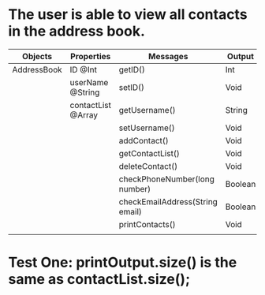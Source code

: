 # The user is able to view all contacts in the address book.

| Objects     | Properties         | Messages                        | Output  |
|-------------|--------------------|---------------------------------|---------|
| AddressBook | ID @Int            | getID()                         | Int     |
|             | userName @String   | setID()                         | Void    |
|             | contactList @Array | getUsername()                   | String  |
|             |                    | setUsername()                   | Void    |
|             |                    | addContact()                    | Void    |
|             |                    | getContactList()                | Void    |
|             |                    | deleteContact()                 | Void    |
|             |                    | checkPhoneNumber(long number)   | Boolean |
|             |                    | checkEmailAddress(String email) | Boolean |
|             |                    | printContacts()                 | Void    |
|             |                    |                                 |         |

# Test One: printOutput.size() is the same as contactList.size();